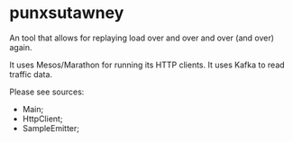 # punxsutawney
An tool that allows for replaying load over and over and over (and over) again.

It uses Mesos/Marathon for running its HTTP clients.
It uses Kafka to read traffic data.

Please see sources:
- Main;
- HttpClient;
- SampleEmitter;
